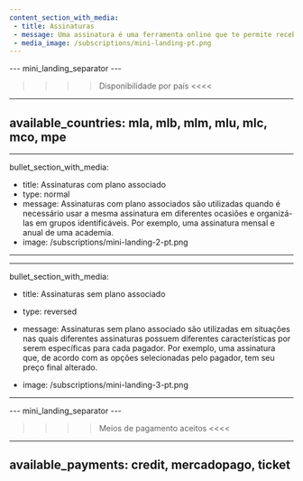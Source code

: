 ```yaml
---
content_section_with_media: 
 - title: Assinaturas
 - message: Uma assinatura é uma ferramenta online que te permite receber pagamentos de forma automática e recorrente. Integrando as assinaturas, o cliente poderá assinar produtos e/ou serviços com cobrança recorrente de acordo com o período e meio de pagamento selecionados no ato da compra.
 - media_image: /subscriptions/mini-landing-pt.png
---
```


--- mini_landing_separator ---

>>>> Disponibilidade por país <<<<
---
available_countries: mla, mlb, mlm, mlu, mlc, mco, mpe
---

---
bullet_section_with_media: 
 - title: Assinaturas com plano associado
 - type: normal
 - message: Assinaturas com plano associados são utilizadas quando é necessário usar a mesma assinatura em diferentes ocasiões e organizá-las em grupos identificáveis. Por exemplo, uma assinatura mensal e anual de uma academia.
 - image: /subscriptions/mini-landing-2-pt.png
---

---
bullet_section_with_media: 
 - title: Assinaturas sem plano associado
 - type: reversed
 - message: Assinaturas sem plano associado são utilizadas em situações nas quais diferentes assinaturas possuem diferentes características por serem específicas para cada pagador. Por exemplo, uma assinatura que, de acordo com as opções selecionadas pelo pagador, tem seu preço final alterado.

 - image: /subscriptions/mini-landing-3-pt.png
---

--- mini_landing_separator ---

>>>> Meios de pagamento aceitos <<<<
---
available_payments: credit, mercadopago, ticket
---

